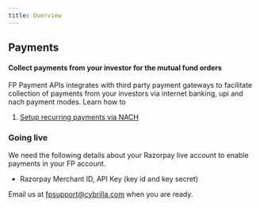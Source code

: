 ```yaml
---
title: Overview
---
```

## Payments
#### Collect payments from your investor for the mutual fund orders

FP Payment APIs integrates with third party payment gateways to facilitate collection of payments from your investors via internet banking, upi and nach payment modes. Learn how to

1. [Setup recurring payments via NACH](/payments/nach)


### Going live

We need the following details about your Razorpay live account to enable payments in your FP account.

- Razorpay Merchant ID, API Key (key id and key secret)

Email us at [fpsupport@cybrilla.com](mailto:fpsupport@cybrilla.com) when you are ready.






